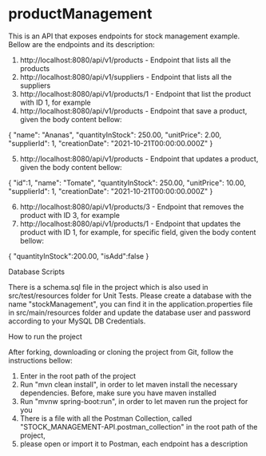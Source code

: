 # productManagement

This is an API that exposes endpoints for stock management example. Bellow are the endpoints and its description:

1. http://localhost:8080/api/v1/products - Endpoint that lists all the products
2. http://localhost:8080/api/v1/suppliers - Endpoint that lists all the suppliers
3. http://localhost:8080/api/v1/products/1 - Endpoint that list the product with ID 1, for example
4. http://localhost:8080/api/v1/products - Endpoint that save a product, given the body content bellow:

{
        "name": "Ananas",
        "quantityInStock": 250.00,
        "unitPrice": 2.00,
        "supplierId": 1,
        "creationDate": "2021-10-21T00:00:00.000Z"
}

5. http://localhost:8080/api/v1/products - Endpoint that updates a product, given the body content bellow:

{
        "id":1,
        "name": "Tomate",
        "quantityInStock": 250.00,
        "unitPrice": 10.00,
        "supplierId": 1,
        "creationDate": "2021-10-21T00:00:00.000Z"
}

6. http://localhost:8080/api/v1/products/3 - Endpoint that removes the product with ID 3, for example
7. http://localhost:8080/api/v1/products/1 - Endpoint that updates the product with ID 1, for example, for specific field, given the body content bellow:

{
    "quantityInStock":200.00,
    "isAdd":false
}

Database Scripts

There is a schema.sql file in the project which is also used in src/test/resources folder for Unit Tests. Please create a database with the name "stockManagement",
you can find it in the application.properties file in src/main/resources folder and update the database user and password according to your MySQL DB Credentials.

How to run the project

After forking, downloading or cloning the project from Git, follow the instructions bellow:

1. Enter in the root path of the project
2. Run "mvn clean install", in order to let maven install the necessary dependencies. Before, make sure you have maven installed
3. Run "mvnw spring-boot:run", in order to let maven run the project for you
4. There is a file with all the Postman Collection, called "STOCK_MANAGEMENT-API.postman_collection" in the root path of the project,
5. please open or import it to Postman, each endpoint has a description
